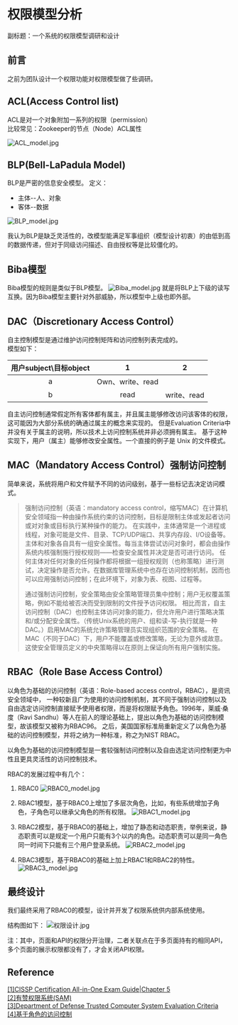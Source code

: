 # 权限模型分析

副标题：一个系统的权限模型调研和设计

## 前言

之前为团队设计一个权限功能对权限模型做了些调研。

## ACL(Access Control list)

ACL是对一个对象附加一系列的权限（permission）  
比较常见：Zookeeper的节点（Node）ACL属性

![ACL_model.jpg](ACL_model.jpg)

## BLP(Bell-LaPadula Model)

BLP是严密的信息安全模型。
定义：
* 主体--人、对象
* 客体--数据

![BLP_model.jpg](BLP_model.jpg)

我认为BLP是缺乏灵活性的，改模型能满足军事组织（模型设计初衷）的由低到高的数据传递，但对于同级访问描述、自由授权等是比较僵化的。

## Biba模型

Biba模型的规则是类似于BLP模型。
![Biba_model.jpg](Biba_model.jpg)
就是将BLP上下级的读写互换。因为Biba模型主要针对外部威胁，所以模型中上级也即外部。

## DAC（Discretionary Access Control）

自主控制模型是通过维护访问控制矩阵和访问控制列表完成的。  
模型如下：

| 用户subject&#92;目标object | 1 | 2 |
| :----: | :----: | :----: |
| a | Own、write、read |  |
| b | read | write、read |

自主访问控制通常假定所有客体都有属主，并且属主能够修改访问该客体的权限，这可能因为大部分系统的确通过属主的概念来实现的。
但是Evaluation Criteria中并没有关于属主的说明，所以技术上访问控制系统并非必须拥有属主。
基于这种实现下，用户（属主）能够修改安全属性。一个直接的例子是 Unix 的文件模式。

## MAC（Mandatory Access Control）强制访问控制

简单来说，系统将用户和文件赋予不同的访问级别，基于一些标记去决定访问模式。

>强制访问控制（英语：mandatory access control，缩写MAC）在计算机安全领域指一种由操作系统约束的访问控制，目标是限制主体或发起者访问或对对象或目标执行某种操作的能力。
在实践中，主体通常是一个进程或线程，对象可能是文件、目录、TCP/UDP端口、共享内存段、I/O设备等。主体和对象各自具有一组安全属性。每当主体尝试访问对象时，都会由操作系统内核强制施行授权规则——检查安全属性并决定是否可进行访问。
任何主体对任何对象的任何操作都将根据一组授权规则（也称策略）进行测试，决定操作是否允许。在数据库管理系统中也存在访问控制机制，因而也可以应用强制访问控制；在此环境下，对象为表、视图、过程等。
>
>通过强制访问控制，安全策略由安全策略管理员集中控制；用户无权覆盖策略，例如不能给被否决而受到限制的文件授予访问权限。
相比而言，自主访问控制（DAC）也控制主体访问对象的能力，但允许用户进行策略决策和/或分配安全属性。（传统Unix系统的用户、组和读-写-执行就是一种DAC。）启用MAC的系统允许策略管理员实现组织范围的安全策略。
在MAC（不同于DAC）下，用户不能覆盖或修改策略，无论为意外或故意。这使安全管理员定义的中央策略得以在原则上保证向所有用户强制实施。

## RBAC（Role Base Access Control）

以角色为基础的访问控制（英语：Role-based access control，RBAC），是资讯安全领域中，
一种较新且广为使用的访问控制机制，其不同于强制访问控制以及自由选定访问控制直接赋予使用者权限，而是将权限赋予角色。1996年，莱威·桑度（Ravi Sandhu）等人在前人的理论基础上，提出以角色为基础的访问控制模型，故该模型又被称为RBAC96。
之后，美国国家标准局重新定义了以角色为基础的访问控制模型，并将之纳为一种标准，称之为NIST RBAC。

以角色为基础的访问控制模型是一套较强制访问控制以及自由选定访问控制更为中性且更具灵活性的访问控制技术。

RBAC的发展过程中有几个：
1. RBAC0
![RBAC0_model.jpg](RBAC0_model.jpg)

2. RBAC1模型，基于RBAC0上增加了多层次角色，比如，有些系统增加子角色，子角色可以继承父角色的所有权限。
![RBAC1_model.jpg](RBAC1_model.jpg)

3. RBAC2模型，基于RBAC0的基础上，增加了静态和动态职责，举例来说，静态职责可以是规定一个用户只能有3个以内的角色。动态职责可以是同一角色同一时间下只能有三个用户登录系统。
![RBAC2_model.jpg](RBAC2_model.jpg)

4. RBAC3模型，基于RBAC0的基础上加上RBAC1和RBAC2的特性。
![RBAC3_model.jpg](RBAC3_model.jpg)

## 最终设计

我们最终采用了RBAC0的模型，设计并开发了权限系统供内部系统使用。

结构图如下：
![权限设计.jpg](权限设计.jpg)

注：其中，页面和API的权限分开治理，二者关联点在于多页面持有的相同API，多个页面的展示权限都没有了，才会关闭API权限。


## Reference

[[1]CISSP Certification All-in-One Exam Guide|Chapter 5](https://media.techtarget.com/searchSecurity/downloads/29667C05.pdf)  
[[2]有赞权限系统(SAM)](https://tech.youzan.com/sam/)  
[[3]Department of Defense Trusted Computer System Evaluation Criteria](https://web.archive.org/web/20060527214348/http://www.radium.ncsc.mil/tpep/library/rainbow/5200.28-STD.html)  
[[4]基于角色的访问控制](https://zh.wikipedia.org/wiki/%E4%BB%A5%E8%A7%92%E8%89%B2%E7%82%BA%E5%9F%BA%E7%A4%8E%E7%9A%84%E5%AD%98%E5%8F%96%E6%8E%A7%E5%88%B6)
